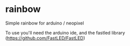 rainbow
=======

Simple rainbow for arduino / neopixel

To use you'll need the arduino ide, and the fastled library (https://github.com/FastLED/FastLED)
